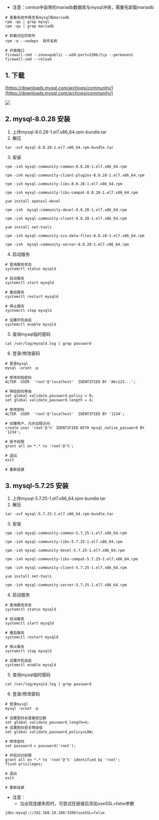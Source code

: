 -  注意：centos中自带的mariadb数据库与mysql冲突，需要先卸载mariadb 
```shell
# 查看系统中是否有mysql和mariadb
rpm -qa | grep mysql
rpm -qa | grep mariadb

# 卸载对应的软件
rpm -e --nodeps  软件名称

# 开放端口
firewall-cmd --zone=public --add-port=3306/tcp --permanent
firewall-cmd --reload
```



## 1. 下载

[https://downloads.mysql.com/archives/community/](https://downloads.mysql.com/archives/community/)

![](http://img.lonely.icu/lonely-md/202210160834502.png)


## 2. mysql-8.0.28 安装

1.  上传mysql-8.0.28-1.el7.x86_64.rpm-bundle.tar 
2.  解压 
```shell
tar -xvf mysql-8.0.28-1.el7.x86_64.rpm-bundle.tar
```


3.  安装 
```shell
rpm -ivh mysql-community-common-8.0.28-1.el7.x86_64.rpm 

rpm -ivh mysql-community-client-plugins-8.0.28-1.el7.x86_64.rpm 

rpm -ivh mysql-community-libs-8.0.28-1.el7.x86_64.rpm 

rpm -ivh mysql-community-libs-compat-8.0.28-1.el7.x86_64.rpm

yum install openssl-devel

rpm -ivh  mysql-community-devel-8.0.28-1.el7.x86_64.rpm

rpm -ivh mysql-community-client-8.0.28-1.el7.x86_64.rpm

yum install net-tools

rpm -ivh mysql-community-icu-data-files-8.0.28-1.el7.x86_64.rpm

rpm -ivh  mysql-community-server-8.0.28-1.el7.x86_64.rpm
```


4.  启动服务 
```shell
# 查询服务状态
systemctl status mysqld

# 启动服务
systemctl start mysqld

# 重启服务
systemctl restart mysqld

# 停止服务
systemctl stop mysqld

# 设置开机自启
systemctl enable mysqld
```


5.  查询mysql临时密码 
```shell
cat /var/log/mysqld.log | grep password
```


6.  登录/修改密码 
```shell
# 登录mysql
mysql -uroot -p

# 修改初始密码
ALTER  USER  'root'@'localhost'  IDENTIFIED BY 'Abc123...';

# 降低密码等级
set global validate_password.policy = 0;
set global validate_password.length = 4;

# 修改密码
ALTER  USER  'root'@'localhost'  IDENTIFIED BY '1234';

# 创建用户，允许远程访问
create user 'root'@'%' IDENTIFIED WITH mysql_native_password BY '1234';

# 授予权限
grant all on *.* to 'root'@'%';

# 退出
exit

# 重新连接
```



## 3. mysql-5.7.25 安装

1.  上传mysql-5.7.25-1.el7.x86_64.rpm-bundle.tar 
2.  解压 
```shell
tar -xvf mysql-5.7.25-1.el7.x86_64.rpm-bundle.tar
```


3.  安装 
```shell
rpm -ivh mysql-community-common-5.7.25-1.el7.x86_64.rpm

rpm -ivh mysql-community-libs-5.7.25-1.el7.x86_64.rpm

rpm -ivh mysql-community-devel-5.7.25-1.el7.x86_64.rpm

rpm -ivh mysql-community-libs-compat-5.7.25-1.el7.x86_64.rpm

rpm -ivh mysql-community-client-5.7.25-1.el7.x86_64.rpm

yum install net-tools

rpm -ivh mysql-community-server-5.7.25-1.el7.x86_64.rpm
```


4.  启动服务 
```shell
# 查询服务状态
systemctl status mysqld

# 启动服务
systemctl start mysqld

# 重启服务
systemctl restart mysqld

# 停止服务
systemctl stop mysqld

# 设置开机自启
systemctl enable mysqld
```


5.  查询mysql临时密码 
```shell
cat /var/log/mysqld.log | grep password
```


6.  登录/修改密码 
```shell
# 登录mysql
mysql -uroot -p

# 设置密码长度最低位数
set global validate_password_length=4;
# 设置密码安全等级低
set global validate_password_policy=LOW;

# 修改密码
set password = password('root');

# 开启访问权限
grant all on *.* to 'root'@'%' identified by 'root';
flush privileges;

# 退出
exit

# 重新连接
```


-  注意： 
   -  当出现连接失败时，可尝试在链接后添加useSSL=false参数 
```shell
jdbc:mysql://192.168.19.100:3306?useSSL=false
```

